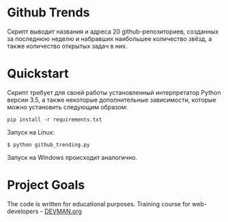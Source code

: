 # Github Trends

Скрипт выводит названия и адреса 20 github-репозиториев, созданных за последнюю неделю и набравших наибольшее количество звёзд, а также количество открытых задач в них.

# Quickstart

Скрипт требует для своей работы установленный интерпретатор Python версии 3.5, а также некоторые дополнительные зависимости, которые можно установить следующим образом:
```
pip install -r requirements.txt
```

Запуск на Linux:

```#!bash
$ python github_trending.py
```
Запуск на Windows происходит аналогично.

# Project Goals

The code is written for educational purposes. Training course for web-developers - [DEVMAN.org](https://devman.org)
